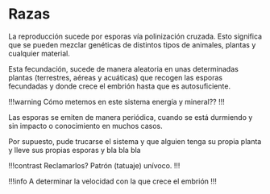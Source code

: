 # Razas

La reproducción sucede por esporas vía polinización cruzada. Esto significa que se pueden mezclar genéticas de distintos tipos de animales, plantas y cualquier material.

Esta fecundación, sucede de manera aleatoria en unas determinadas plantas (terrestres, aéreas y acuáticas) que recogen las esporas fecundadas y donde crece el embrión hasta que es autosuficiente.

!!!warning
Cómo metemos en este sistema energía y mineral??
!!!

Las esporas se emiten de manera periódica, cuando se está durmiendo y sin impacto o conocimiento en muchos casos.

Por supuesto, pude trucarse el sistema y que alguien tenga su propia planta y lleve sus propias esporas y bla bla bla

!!!contrast
Reclamarlos? Patrón (tatuaje) unívoco.
!!!

!!!info
A determinar la velocidad con la que crece el embrión
!!!